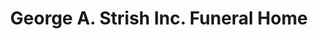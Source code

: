 ---
title: "George A. Strish Inc. Funeral Home"
url: /glen-lyon/george-a-strish-inc-funeral-home/
shop: funeral directors
---